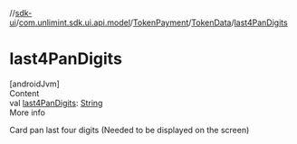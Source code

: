 //[sdk-ui](../../../../index.md)/[com.unlimint.sdk.ui.api.model](../../index.md)/[TokenPayment](../index.md)/[TokenData](index.md)/[last4PanDigits](last4-pan-digits.md)



# last4PanDigits  
[androidJvm]  
Content  
val [last4PanDigits](last4-pan-digits.md): [String](https://kotlinlang.org/api/latest/jvm/stdlib/kotlin/-string/index.html)  
More info  


Card pan last four digits (Needed to be displayed on the screen)

  



